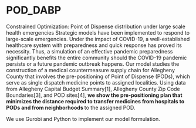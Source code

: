 # POD_DABP
Constrained Optimization: Point of Dispense distribution under large scale health emergencies
Strategic models have been implemented to respond to large-scale emergencies. Under the impact of COVID-19, a well-established healthcare system with preparedness and quick response has proved its necessity. Thus, a simulation of an effective pandemic preparedness significantly benefits the entire community should the COVID-19 pandemic persists or a future pandemic outbreak happens. Our model studies the construction of a medical countermeasure supply chain for Allegheny County that involves the pre-positioning of Point of Dispense (PODs), which serve as single dispatch medicine points to assigned localities. Using data from Allegheny Capital Budget Summary[1], Allegheny County Zip Code Boundaries[3], and POD sites[4], <b>we show the pre-positioning plan that minimizes the distance required to transfer medicines from hospitals to PODs and from neighborhoods </b> to the assigned POD.

We use Gurobi and Python to implement our model formulation.
